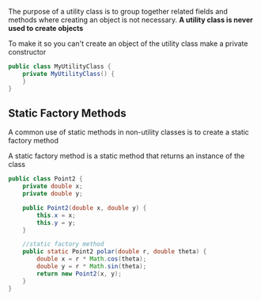 The purpose of a utility class is to group together related fields and methods where creating an object is not necessary. **A utility class is never used to create objects**

To make it so you can't create an object of the utility class make a private constructor

```java
public class MyUtilityClass {
	private MyUtilityClass() {
	}
}
```

## Static Factory Methods
A common use of static methods in non-utility classes is to create a static factory method

A static factory method is a static method that returns an instance of the class

```java
public class Point2 {
	private double x;
	private double y;

	public Point2(double x, double y) {
		this.x = x;
		this.y = y;
	}

	//static factory method
	public static Point2 polar(double r, double theta) {
		double x = r * Math.cos(theta);  
		double y = r * Math.sin(theta);  
		return new Point2(x, y);
	}
}
```